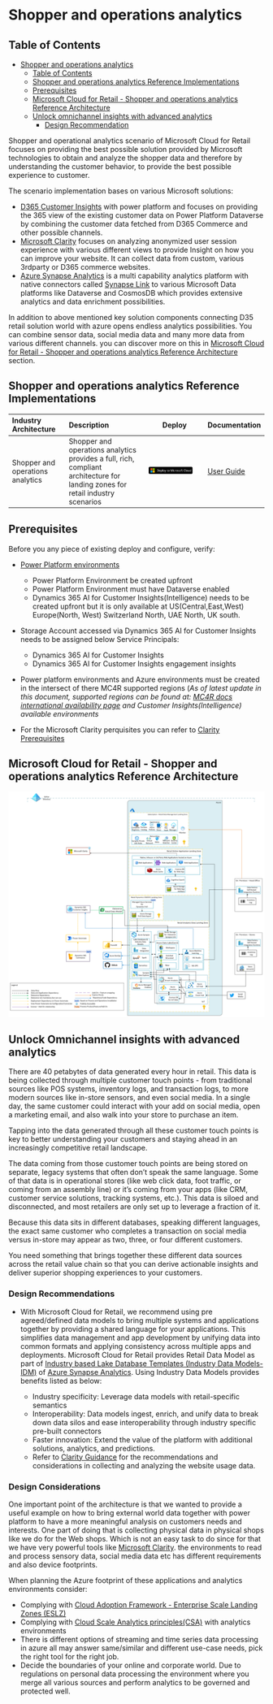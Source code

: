 # Shopper and operations analytics

## Table of Contents

- [Shopper and operations analytics](#shopper-and-operations-analytics)
  - [Table of Contents](#table-of-contents)
  - [Shopper and operations analytics Reference Implementations](#shopper-and-operations-analytics-reference-implementations)
  - [Prerequisites](#prerequisites)
  - [Microsoft Cloud  for Retail - Shopper and operations analytics Reference Architecture](#microsoft-cloud-for-retail---shopper-and-operations-analytics-reference-architecture)
  - [Unlock omnichannel insights with advanced analytics](#unlock-omnichannel-insights-with-advanced-analytics)
    - [Design Recommendation](#design-recommendation)

Shopper and operational analytics scenario of Microsoft Cloud for Retail focuses on providing the best possible solution provided by Microsoft technologies to obtain  and analyze the shopper data and therefore by understanding the customer behavior, to provide the best possible experience to customer.

The scenario implementation bases on various Microsoft solutions:

- [D365 Customer Insights](https://dynamics.microsoft.com/ai/customer-insights/) with  power platform and focuses on providing the 365 view of the existing customer data on Power Platform Dataverse by combining the customer data fetched from D365 Commerce and other possible channels.
- [Microsoft Clarity](https://clarity.microsoft.com/) focuses on analyzing anonymized user session experience with various different views to provide Insight on how you can improve your  website. It can collect data from custom, various 3rdparty or D365 commerce websites.
- [Azure Synapse Analytics](https://docs.microsoft.com/azure/synapse-analytics/overview-what-is) is a multi capability analytics platform with native connectors called [Synapse Link](https://docs.microsoft.com/power-apps/maker/data-platform/azure-synapse-link-synapse?context=/azure/synapse-analytics/context/context) to various Microsoft Data platforms like Dataverse and CosmosDB
which provides extensive analytics and data enrichment possibilities.

In addition to above mentioned key solution components connecting D35 retail solution world with azure opens endless analytics possibilities. You can combine sensor data, social media data and many more data from various different channels.
you can discover more on this in [Microsoft Cloud  for Retail - Shopper and operations analytics Reference Architecture](#microsoft-cloud-for-retail---shopper-and-operations-analytics-reference-architecture) section.

## Shopper and operations analytics Reference Implementations

| Industry Architecture | Description | Deploy | Documentation
|:----------------------|:------------|--------|--------------|
| Shopper and operations analytics | Shopper and operations analytics provides a full, rich, compliant architecture for landing zones for retail industry scenarios |[![Deploy To Microsoft Cloud](./media/deploytomicrosoftcloud.svg)](https://solutions.microsoft.com/Microsoft%20Cloud%20for%20Retail) | [User Guide](./referenceImplementation/readme.md)

## Prerequisites

Before you  any piece of existing deploy and configure, verify:

- [Power Platform environments](https://github.com/microsoft/industry/tree/main/foundations/powerPlatform)
  - Power Platform Environment be created upfront
  - Power Platform Environment must have Dataverse enabled
  - Dynamics 365 AI for Customer Insights​(Intelligence)​ needs to be created upfront but it is only available at US(Central,East,West) Europe(North, West) Switzerland North, UAE North, UK south​.
- Storage Account​ accessed via Dynamics 365 AI for Customer Insights​  needs to be assigned below Service Principals:
  - Dynamics 365 AI for Customer Insights​
  - Dynamics 365 AI for Customer Insights engagement insights​

- Power platform environments and Azure environments must be created in the intersect of there MC4R supported regions (*As of latest update in this document, supported regions can be found at: [MC4R docs international availability page](https://docs.microsoft.com/industry/retail/availability) and Customer Insights(Intelligence)​ available environments*

- For the Microsoft Clarity perquisites you can refer to [Clarity Prerequisites](clarity/README.md#prerequisites)

## Microsoft Cloud  for Retail - Shopper and operations analytics Reference Architecture

![Shopper and operations analytics Reference Architecture](./media/shooperanalytics.png)

## Unlock Omnichannel insights with advanced analytics

There are 40 petabytes of data generated every hour in retail. This data is being collected through multiple customer touch points - from traditional sources like POS systems, inventory logs, and transaction logs, to more modern sources like in-store sensors, and even social media. In a single day, the same customer could interact with your add on social media, open a marketing email, and also walk into your store to purchase an item.

Tapping into the data generated through all these customer touch points is key to better understanding your customers and staying ahead in an increasingly competitive retail landscape.

The data coming from those customer touch points are being stored on separate, legacy systems that often don’t speak the same language. Some of that data is in operational stores (like web click data, foot traffic, or coming from an assembly line) or it’s coming from your apps (like CRM, customer service solutions, tracking systems, etc.). This data is siloed and disconnected, and most retailers are only set up to leverage a fraction of it.

Because this data sits in different databases, speaking different languages, the exact same customer who completes a transaction on social media versus in-store may appear as two, three, or four different customers.

You need something that brings together these different data sources across the retail value chain so that you can derive actionable insights and deliver superior shopping experiences to your customers.

### Design Recommendations

- With Microsoft Cloud for Retail, we recommend using pre agreed/defined data models to bring multiple systems and applications together by providing a shared language for your applications. This simplifies data management and app development by unifying data into common formats and applying consistency across multiple apps and deployments. Microsoft Cloud for Retail provides Retail Data Model as part of [Industry based Lake Database Templates (Industry Data Models-IDM)](https://techcommunity.microsoft.com/t5/azure-synapse-analytics-blog/database-templates-in-azure-synapse-analytics/ba-p/2929112) of [Azure Synapse Analytics](https://docs.microsoft.com/azure/synapse-analytics/overview-what-is). Using Industry Data Models provides benefits listed as below:

  - Industry specificity: Leverage data models with retail-specific semantics
  - Interoperability: Data models ingest, enrich, and unify data to break down data silos and ease interoperability through industry specific pre-built connectors
  - Faster innovation: Extend the value of the platform with additional solutions, analytics, and predictions.
  - Refer to [Clarity Guidance](clarity/README.md#prerequisites) for the recommendations and considerations in collecting and analyzing the website usage data.

### Design Considerations

One important point of the architecture is that we wanted to provide a useful example on how to bring external world data together with power platform to have a more meaningful analysis on customers needs and interests. One part of doing that is collecting physical data in physical shops like we do for the Web shops. Which is not an easy task to do since for that we have very powerful tools like [Microsoft Clarity](https://clarity.microsoft.com/).
the environments to read and process sensory data, social media data etc has different requirements and also device footprints.

When planning the  Azure footprint of these applications and analytics environments consider:

- Complying with [Cloud Adoption Framework - Enterprise Scale Landing Zones (ESLZ)](https://docs.microsoft.com/azure/cloud-adoption-framework/ready/enterprise-scale/)
- Complying with [Cloud Scale Analytics principles(CSA)](https://docs.microsoft.com/azure/cloud-adoption-framework/scenarios/cloud-scale-analytics/) with analytics environments
- There is different options of streaming and time series data processing in azure all may answer same/similar and different use-case needs, pick the right tool for the right job.
- Decide the boundaries of your online and corporate world. Due to regulations on personal data processing the environment where you merge all various sources and perform analytics to be governed and protected well.
